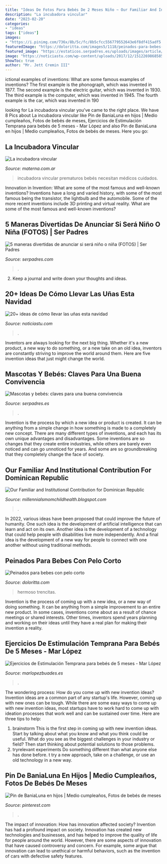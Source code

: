 ```yaml
---
title: "Ideas De Fotos Para Bebés De 2 Meses Niño ~ Our Familiar And Institutional Contribution For Dominican Republic"
description: "La incubadora vincular"
date: "2023-02-20"
categories:
- "ideas"
tags: ["ideas"]
images:
- "https://i.pinimg.com/736x/8b/5c/fc/8b5cfcc556779552643e6f8df415adf5.jpg"
featuredImage: "https://doloritta.com/images5/1118/peinados-para-bebes-con-pelo-corto/peinados-para-bebes-con-pelo-corto-18_5.jpg"
featured_image: "https://estaticos.serpadres.es/uploads/images/article/53db7276dce6174d2352880d/neneygato_1.jpg"
image: "https://noticiastu.com/wp-content/uploads/2017/12/1512269868585.jpg"
ShowToc: true
author: "Mr. Jett Cremin III"
---
```



ictional examples of inventions: What are some famous examples of inventions?
The first example is the phonograph, which was invented in 1877. The second example is the electric guitar, which was invented in 1930. The third example is the computer, which was invented in 1945. The fourth example is the car, which was invented in 190
	

		
looking for La incubadora vincular you've came to the right place. We have 8 Pics about La incubadora vincular like Pin de BaniaLuna en hijos | Medio cumpleaños, Fotos de bebés de meses, Ejercicios de Estimulación Temprana para bebés de 5 meses - Mar López and also Pin de BaniaLuna en hijos | Medio cumpleaños, Fotos de bebés de meses. Here you go:
		
    
## La Incubadora Vincular

<img loading=lazy src="http://www.materna.com.ar/portals/0/Bebe-20234-la-incubadora-vincular-126938195.jpg" onerror="this.onerror=null;this.src='https://tse4.mm.bing.net/th?id=OIP.VXJ_B3Mbeb9a6gHUu7ecWQHaF6&amp;pid=15.1';" alt="La incubadora vincular">

_Source: materna.com.ar_

>incubadora vincular prematuros bebés necesitan médicos cuidados. 

	

Innovation in Invention: What are some of the most famous and well-known inventions?
Inventions have a long and varied history, with some of the most famous being the transistor, the lightbulb and the automobile. Some of the more recent inventions include 3D printing and virtual reality. What are some of the most famous and well-known inventions?

    
## 5 Maneras Divertidas De Anunciar Si Será Niño O Niña (FOTOS) | Ser Padres

<img loading=lazy src="http://serpadres.com/imgs/images/image-43647.jpg" onerror="this.onerror=null;this.src='https://tse3.mm.bing.net/th?id=OIP.JewSZIyRxpAQEm-P17oqswHaE8&amp;pid=15.1';" alt="5 maneras divertidas de anunciar si será niño o niña (FOTOS) | Ser Padres">

_Source: serpadres.com_

>. 

	

2. Keep a journal and write down your thoughts and ideas.

    
## 20+ Ideas De Cómo Llevar Las Uñas Esta Navidad

<img loading=lazy src="https://noticiastu.com/wp-content/uploads/2017/12/1512269868585.jpg" onerror="this.onerror=null;this.src='https://tse2.mm.bing.net/th?id=OIP.RYCvnoalbgbERtYTq0gaBgAAAA&amp;pid=15.1';" alt="20+ ideas de cómo llevar las uñas esta navidad">

_Source: noticiastu.com_

>. 

	

Inventors are always looking for the next big thing. Whether it's a new product, a new way to do something, or a new take on an old idea, inventors are constantly striving to improve the world around them. Here are five invention ideas that just might change the world.

    
## Mascotas Y Bebés: Claves Para Una Buena Convivencia

<img loading=lazy src="https://estaticos.serpadres.es/uploads/images/article/53db7276dce6174d2352880d/neneygato_1.jpg" onerror="this.onerror=null;this.src='https://tse2.mm.bing.net/th?id=OIP.8zVEwVe78b7S8HTdmPh9BQHaFj&amp;pid=15.1';" alt="Mascotas y bebés: claves para una buena convivencia">

_Source: serpadres.es_

>. 

	

Invention is the process by which a new idea or product is created. It can be anything from a simple change in how something is made to a completely new concept. There are many different types of inventions, and each has its own unique advantages and disadvantages. Some inventions are so changes that they create entire industries, while others are barely even noticed and can go unnoticed for years. And some are so groundbreaking that they completely change the face of society.

    
## Our Familiar And Institutional Contribution For Dominican Republic

<img loading=lazy src="https://lh6.googleusercontent.com/proxy/M2g46ej7msFRScdIf1L6Vwkpmz5dSs6KI0fyqkyt5xa5HAkIjmvj8SJteCaiPIAtYFZdvSs59IkP07JD9Qc0J-zvpFQ=w1200-h630-n-k-no-nu" onerror="this.onerror=null;this.src='https://tse4.mm.bing.net/th?id=OIP.eSnT6-droQUtmgqEvQUorQHaFj&amp;pid=15.1';" alt="Our Familiar and Institutional Contribution for Dominican Republic">

_Source: millennialsmomchildhealth.blogspot.com_

>. 

	

In 2022, various ideas have been proposed that could improve the future of humanity. One such idea is the development of artificial intelligence that can learn and act on its own. Another idea is the development of a technology that could help people with disabilities live more independently. And a final idea is the development of a new way for people to connect with one another without using traditional methods.

    
## Peinados Para Bebes Con Pelo Corto

<img loading=lazy src="https://doloritta.com/images5/1118/peinados-para-bebes-con-pelo-corto/peinados-para-bebes-con-pelo-corto-18_5.jpg" onerror="this.onerror=null;this.src='https://tse3.mm.bing.net/th?id=OIP.yH4MrU07RW_zjiSeJbOxbQAAAA&amp;pid=15.1';" alt="Peinados para bebes con pelo corto">

_Source: doloritta.com_

>hermoso trencitas. 

	

Invention is the process of coming up with a new idea, or a new way of doing something. It can be anything from a simple improvement to an entire new product. In some cases, inventions come about as a result of chance meetings or shared interests. Other times, inventors spend years planning and working on their ideas until they have a real plan for making their invention a reality.

    
## Ejercicios De Estimulación Temprana Para Bebés De 5 Meses - Mar López

<img loading=lazy src="http://marlopezbuades.es/wp-content/uploads/2014/06/El-bebe-girar-sobre-si-mismo-y-rodar-web.jpg" onerror="this.onerror=null;this.src='https://tse2.mm.bing.net/th?id=OIP.QjkYH7JcWej2kafXcP47gAHaFj&amp;pid=15.1';" alt="Ejercicios de Estimulación Temprana para bebés de 5 meses - Mar López">

_Source: marlopezbuades.es_

>. 

	

The wondering process: How do you come up with new invention ideas?
Invention ideas are a common part of any startup's life. However, coming up with new ones can be tough. While there are some easy ways to come up with new invention ideas, most startups have to work hard to come up with ideation processes that work well and can be sustained over time. Here are three tips to help:
1) brainstorm
This is the first step in coming up with new invention ideas. Start by talking about what you know and what you think could be useful. What do you see as the biggest challenges in your industry or field? Then start thinking about potential solutions to those problems.
2) tryrelevant experiments
Do something different than what anyone else has done before. t try a new approach, take on a challenge, or use an old technology in a new way.

    
## Pin De BaniaLuna En Hijos | Medio Cumpleaños, Fotos De Bebés De Meses

<img loading=lazy src="https://i.pinimg.com/736x/8b/5c/fc/8b5cfcc556779552643e6f8df415adf5.jpg" onerror="this.onerror=null;this.src='https://tse1.mm.bing.net/th?id=OIP.d59BrLLVGpzF6oKsrC_6JQHaLC&amp;pid=15.1';" alt="Pin de BaniaLuna en hijos | Medio cumpleaños, Fotos de bebés de meses">

_Source: pinterest.com_

>. 

	

The impact of innovation: How has innovation affected society?
Invention has had a profound impact on society. Innovation has created new technologies and businesses, and has helped to improve the quality of life for people around the world. However, there are some aspects of innovation that have caused controversy and concern. For example, some argue that innovation can lead to unethical or harmful behaviors, such as the invention of cars with defective safety features.

